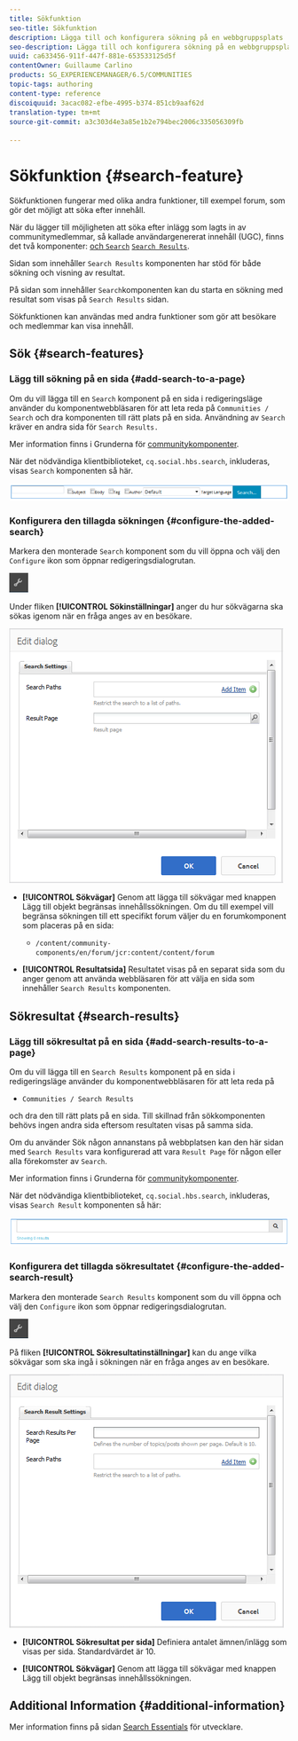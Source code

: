 ```yaml
---
title: Sökfunktion
seo-title: Sökfunktion
description: Lägga till och konfigurera sökning på en webbgruppsplats
seo-description: Lägga till och konfigurera sökning på en webbgruppsplats
uuid: ca633456-911f-447f-881e-653533125d5f
contentOwner: Guillaume Carlino
products: SG_EXPERIENCEMANAGER/6.5/COMMUNITIES
topic-tags: authoring
content-type: reference
discoiquuid: 3acac082-efbe-4995-b374-851cb9aaf62d
translation-type: tm+mt
source-git-commit: a3c303d4e3a85e1b2e794bec2006c335056309fb

---
```



# Sökfunktion {#search-feature}

Sökfunktionen fungerar med olika andra funktioner, till exempel forum, som gör det möjligt att söka efter innehåll.

När du lägger till möjligheten att söka efter inlägg som lagts in av communitymedlemmar, så kallade användargenererat innehåll (UGC), finns det två komponenter: [ och `Search`](#search) [ `Search Results`](#search-results).

Sidan som innehåller `Search Results` komponenten har stöd för både sökning och visning av resultat.

På sidan som innehåller `Search`komponenten kan du starta en sökning med resultat som visas på `Search Results` sidan.

Sökfunktionen kan användas med andra funktioner som gör att besökare och medlemmar kan visa innehåll.

## Sök {#search-features}

### Lägg till sökning på en sida {#add-search-to-a-page}

Om du vill lägga till en `Search` komponent på en sida i redigeringsläge använder du komponentwebbläsaren för att leta reda på `Communities / Search` och dra komponenten till rätt plats på en sida. Användning av `Search` kräver en andra sida för `Search Results.`

Mer information finns i Grunderna för [communitykomponenter](basics.md).

När det nödvändiga klientbiblioteket, `cq.social.hbs.search`, inkluderas, visas `Search` komponenten så här.

![chlimage_1-373](assets/chlimage_1-373.png)

### Konfigurera den tillagda sökningen {#configure-the-added-search}

Markera den monterade `Search` komponent som du vill öppna och välj den `Configure` ikon som öppnar redigeringsdialogrutan.

![chlimage_1-374](assets/chlimage_1-374.png)

Under fliken **[!UICONTROL Sökinställningar]** anger du hur sökvägarna ska sökas igenom när en fråga anges av en besökare.

![chlimage_1-375](assets/chlimage_1-375.png)

* **[!UICONTROL Sökvägar]** Genom att lägga till sökvägar med knappen Lägg till objekt begränsas innehållssökningen. Om du till exempel vill begränsa sökningen till ett specifikt forum väljer du en forumkomponent som placeras på en sida:

   * `/content/community-components/en/forum/jcr:content/content/forum`

* **[!UICONTROL Resultatsida]** Resultatet visas på en separat sida som du anger genom att använda webbläsaren för att välja en sida som innehåller `Search Results` komponenten.

## Sökresultat {#search-results}

### Lägg till sökresultat på en sida {#add-search-results-to-a-page}

Om du vill lägga till en `Search Results` komponent på en sida i redigeringsläge använder du komponentwebbläsaren för att leta reda på

* `Communities / Search Results`

och dra den till rätt plats på en sida. Till skillnad från sökkomponenten behövs ingen andra sida eftersom resultaten visas på samma sida.

Om du använder Sök någon annanstans på webbplatsen kan den här sidan med `Search Results` vara konfigurerad att vara `Result Page` för någon eller alla förekomster av `Search`.

Mer information finns i Grunderna för [communitykomponenter](basics.md).

När det nödvändiga klientbiblioteket, `cq.social.hbs.search`, inkluderas, visas `Search Result` komponenten så här:

![chlimage_1-376](assets/chlimage_1-376.png)

### Konfigurera det tillagda sökresultatet {#configure-the-added-search-result}

Markera den monterade `Search Results` komponent som du vill öppna och välj den `Configure` ikon som öppnar redigeringsdialogrutan.

![chlimage_1-377](assets/chlimage_1-377.png)

På fliken **[!UICONTROL Sökresultatinställningar]** kan du ange vilka sökvägar som ska ingå i sökningen när en fråga anges av en besökare.

![chlimage_1-378](assets/chlimage_1-378.png)

* **[!UICONTROL Sökresultat per sida]** Definiera antalet ämnen/inlägg som visas per sida. Standardvärdet är 10.

* **[!UICONTROL Sökvägar]** Genom att lägga till sökvägar med knappen Lägg till objekt begränsas innehållssökningen.

## Additional Information {#additional-information}

Mer information finns på sidan [Search Essentials](search-implementation.md) för utvecklare.
